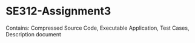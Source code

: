 # SE312-Assignment3
Contains: Compressed Source Code, Executable Application, Test Cases, Description document
